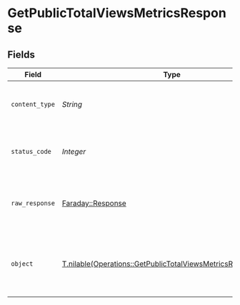 # GetPublicTotalViewsMetricsResponse


## Fields

| Field                                                                                                                              | Type                                                                                                                               | Required                                                                                                                           | Description                                                                                                                        |
| ---------------------------------------------------------------------------------------------------------------------------------- | ---------------------------------------------------------------------------------------------------------------------------------- | ---------------------------------------------------------------------------------------------------------------------------------- | ---------------------------------------------------------------------------------------------------------------------------------- |
| `content_type`                                                                                                                     | *String*                                                                                                                           | :heavy_check_mark:                                                                                                                 | HTTP response content type for this operation                                                                                      |
| `status_code`                                                                                                                      | *Integer*                                                                                                                          | :heavy_check_mark:                                                                                                                 | HTTP response status code for this operation                                                                                       |
| `raw_response`                                                                                                                     | [Faraday::Response](https://www.rubydoc.info/gems/faraday/Faraday/Response)                                                        | :heavy_minus_sign:                                                                                                                 | Raw HTTP response; suitable for custom response parsing                                                                            |
| `object`                                                                                                                           | [T.nilable(Operations::GetPublicTotalViewsMetricsResponseBody)](../../models/operations/getpublictotalviewsmetricsresponsebody.md) | :heavy_minus_sign:                                                                                                                 | A single Metric object with the viewCount and playtimeMins metrics.                                                                |